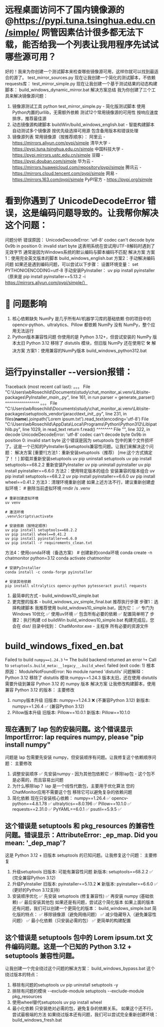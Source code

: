 


# 远程桌面访问不了国内镜像源的@https://pypi.tuna.tsinghua.edu.cn/simple/ 网管因素估计很多都无法下载，能否给我一个列表让我用程序先试试哪些源可用？
好的！我来为你创建一个测试脚本来检查哪些镜像源可用，这样你就可以找到最适合的源了。
test_mirror_sources.py
现在让我创建一个简化的测试脚本，不依赖requests库：
test_mirror_simple.py
现在让我创建一个基于测试结果的动态构建脚本：
build_windows_dynamic_mirror.bat
解决方案总结
我为你创建了三个工具来解决镜像源问题：
1. 镜像源测试工具
python test_mirror_simple.py - 简化版测试脚本
使用Python内置的urllib，无需额外依赖
测试12个常用镜像源的可用性
按响应速度排序，推荐最佳源
2. 动态镜像源构建脚本
buildWin/build_windows_english.bat - 智能构建脚本
自动测试多个镜像源
按优先级选择可用源
包含备用版本和错误处理
3. 镜像源列表
常用镜像源（按推荐顺序）：
阿里云 - https://mirrors.aliyun.com/pypi/simple
清华大学 - https://pypi.tuna.tsinghua.edu.cn/simple
中国科技大学 - https://pypi.mirrors.ustc.edu.cn/simple
豆瓣 - https://pypi.douban.com/simple
华为云 - https://mirrors.huaweicloud.com/repository/pypi/simple
腾讯云 - https://mirrors.cloud.tencent.com/pypi/simple
网易 - https://mirrors.163.com/pypi/simple
PyPI官方 - https://pypi.org/simple



# 看到你遇到了 UnicodeDecodeError 错误，这是编码问题导致的。让我帮你解决这个问题：
问题分析
错误原因：
UnicodeDecodeError: 'utf-8' codec can't decode byte 0x9b in position 0: invalid start byte
这表明系统在尝试用UTF-8解码时遇到了无效字节
通常是因为Windows系统的默认编码与脚本编码不匹配
解决方案
方案1：使用完全英文版本的脚本
build_windows_english.bat
方案2：手动解决编码问题
如果还是遇到编码问题，可以尝试以下步骤：
设置环境变量： set PYTHONIOENCODING=utf-8
手动安装PyInstaller： uv pip install pyinstaller （原来是 pip install pyinstaller==5.13.2 -i https://mirrors.aliyun.com/pypi/simple/）


# 🚨 问题影响
1. 核心依赖缺失
NumPy 是几乎所有AI/机器学习库的基础依赖
你的项目中的 opencv-python、ultralytics、Pillow 都依赖 NumPy
没有 NumPy，整个应用无法运行
2. Python版本兼容性问题
你使用的是 Python 3.12+，但尝试安装的 NumPy 版本太旧
Python 3.12 移除了 distutils 模块，但旧版 NumPy 还在使用它
🛠️ 解决方案
方案1：使用兼容的NumPy版本
build_windows_python312.bat


# 运行pyinstaller --version报错：
Traceback (most recent call last):
  。。。
  File "C:\Users\wbRosechild\Documents\study\chat_monitor_ai\.venv\Lib\site-packages\PyInstaller\__main__.py", line 161, in run
    parser = generate_parser()
             ^^^^^^^^^^^^^^^^^
  。。。
  File "C:\Users\wbRosechild\Documents\study\chat_monitor_ai\.venv\Lib\site-packages\setuptools\_vendor\jaraco\text\__init__.py", line 231, in <module>
    files(__name__).joinpath('Lorem ipsum.txt').read_text(encoding='utf-8')
  File "C:\Users\wbRosechild\AppData\Local\Programs\Python\Python312\Lib\pathlib.py", line 1029, in read_text
    return f.read()
           ^^^^^^^^
  File "<frozen codecs>", line 322, in decode
UnicodeDecodeError: 'utf-8' codec can't decode byte 0x9b in position 0: invalid start byte
这个错误是因为 setuptools 包中的某个文件损坏了。这是一个已知的PyInstaller与setuptools兼容性问题。让我们来解决这个问题：
解决方案
[重要‼️]方法1：重新安装setuptools（推荐） [me:这个方式搞定了！！]
卸载并重新安装setuptools
uv pip uninstall setuptools
uv pip install setuptools==68.2.2
重新安装PyInstaller
uv pip uninstall pyinstaller
uv pip install pyinstaller==6.6.0
方法2：使用特定版本的组合
安装兼容的版本组合
uv pip install setuptools==68.2.2
uv pip install pyinstaller==6.6.0
uv pip install wheel==0.41.2
方法3：清理环境重新创建
如果上述方法不行，建议重新创建虚拟环境：
    # 删除当前虚拟环境
    rmdir /s .venv

    # 重新创建虚拟环境
    uv venv

    # 激活环境
    .venv\Scripts\activate

    # 安装依赖（按特定顺序）
    uv pip install setuptools==68.2.2
    uv pip install wheel==0.41.2
    uv pip install pyinstaller==6.6.0
    uv pip install -r requirements_clean.txt
方法4：使用conda环境（备选方案）
    # 创建新的conda环境
    conda create -n chatmonitor python=3.12
    conda activate chatmonitor

    # 安装PyInstaller
    conda install -c conda-forge pyinstaller

    # 安装其他依赖
    pip install ultralytics opencv-python pytesseract psutil requests

1. 最简单的方式 - build_windows10_simple.bat
2. 更完整的版本 - build_windows_uv_simple_final.bat
推荐执行步骤
步骤1：选择构建脚本
我推荐使用 build_windows10_simple.bat，因为它：
✅ 专门为Windows 10优化
✅ 使用uv环境
✅ 包含所有必要的依赖
✅ 配置简单明了
步骤2：执行构建
cd buildWin
build_windows10_simple.bat
构建完成后，您会在 dist/ 目录中找到：
ChatMonitor.exe - 主程序
所有必要的资源文件


# build_windows_fixed_en.bat
Failed to build `numpy==1.24.3`
  ↳ The build backend returned an error
  ↳ Call to `setuptools.build_meta:__legacy__.build_wheel` failed (exit code: 1)
根本原因： ModuleNotFoundError: No module named 'distutils'
问题解释：
Python 3.12 移除了 distutils 模块
numpy==1.24.3 版本太旧，还在使用 distutils
需要升级到兼容 Python 3.12 的 numpy 版本
解决方案
让我修改构建脚本，使用兼容 Python 3.12 的版本：
主要修改
1. numpy版本升级
旧版本: numpy==1.24.3 ❌ (不兼容Python 3.12)
新版本: numpy==1.26.4 ✅ (兼容Python 3.12)
2. Pillow版本升级
旧版本: Pillow==10.0.1
新版本: Pillow==10.1.0



## 现在遇到了 lap 包的安装问题。这个错误显示 ImportError: lap requires numpy, please "pip install numpy"
问题是 lap 包需要先安装 numpy，但安装顺序有问题。让我修复这个依赖顺序问题：
主要修改
1. 调整安装顺序
✅ 先安装numpy - 因为其他包依赖它
✅ 移除lap包 - 这个包不是必需的，而且容易出问题
2. 为什么移除lap？
lap 是一个线性代数包，主要用于优化算法
您的ChatMonitor应用不需要这个包
移除它可以避免复杂的依赖问题
3. 简化依赖
现在只安装核心依赖：
numpy==1.26.4 ✅
opencv-python==4.8.1.78 ✅
ultralytics==8.0.196 ✅
Pillow==10.1.0 ✅
requests==2.31.0 ✅
PyYAML==6.0.1 ✅
psutil==5.9.5 ✅



## 这个错误是 setuptools 和 pkg_resources 的兼容性问题。错误显示：AttributeError: _ep_map. Did you mean: '_dep_map'?
这是 Python 3.12 + 旧版本 setuptools 的已知问题。让我修复这个问题：
主要修复
1. 升级setuptools
旧版本: 可能有兼容性问题
新版本: setuptools==68.2.2 ✅ (完全兼容Python 3.12)
2. 升级PyInstaller
旧版本: pyinstaller==5.13.2 ❌
新版本: pyinstaller==6.6.0 ✅ (更好的Python 3.12支持)
3. 安装顺序优化
✅ 先安装 setuptools (修复兼容性)
✅ 再安装 numpy (基础依赖)
✅ 最后安装其他包
如果还是有问题，尝试这个简化版本
如果上面的版本还有问题，我们可以创建一个更简化的版本：
build_windows_simple.bat
简化版的特点：
✅ 移除镜像源（避免网络问题）
✅ 减少隐藏导入（避免兼容性问题）
✅ 最小化依赖（只安装必需的包）
✅ 更简单的构建配置


## 这个错误是 setuptools 包中的 Lorem ipsum.txt 文件编码问题。这是一个已知的 Python 3.12 + setuptools 兼容性问题。
让我创建一个完全绕过这个问题的解决方案：
build_windows_bypass.bat
这个绕过版本的特点：
1. 移除有问题的setuptools
uv pip uninstall setuptools -y
2. 排除有问题的模块
--exclude-module setuptools
--exclude-module pkg_resources
3. 使用wheel替代setuptools
uv pip install wheel
4. 最小化依赖
只安装绝对必需的包，避免复杂的依赖关系。
如果这个还不行，尝试最极端的方法
如果绕过版本还有问题，我们可以尝试完全重新创建环境：
build_windows_fresh.bat



